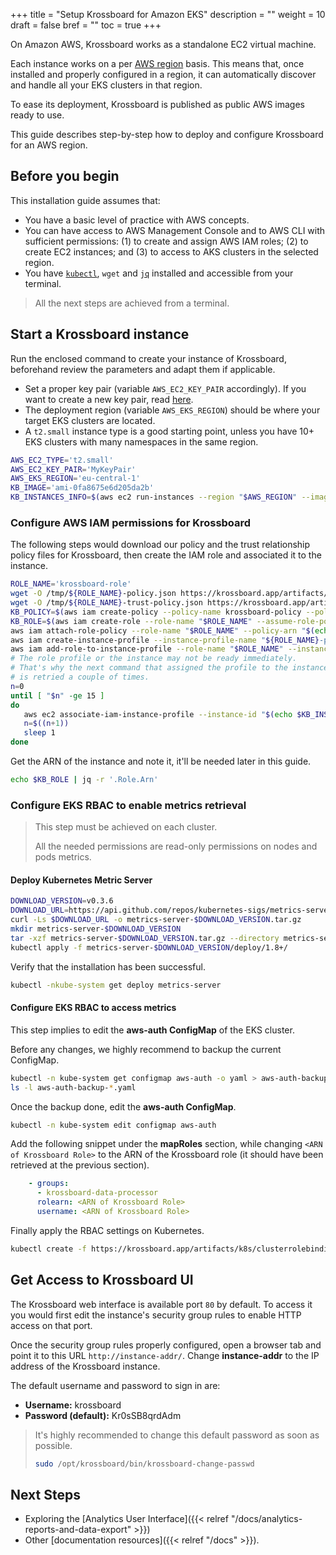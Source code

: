 +++
title = "Setup Krossboard for Amazon EKS"
description = ""
weight = 10
draft = false
bref = ""
toc = true 
+++

On Amazon AWS, Krossboard works as a standalone EC2 virtual machine. 

Each instance works on a per [AWS region](https://docs.aws.amazon.com/en_us/AWSEC2/latest/UserGuide/using-regions-availability-zones.html) basis. This means that, once installed and properly configured in a region, it can automatically discover and handle all your EKS clusters in that region. 

To ease its deployment, Krossboard is published as public AWS images ready to use.

This guide describes step-by-step how to deploy and configure Krossboard for an AWS region. 

## Before you begin
This installation guide assumes that:

* You have a basic level of practice with AWS concepts.
* You can have access to AWS Management Console and to AWS CLI with sufficient permissions: (1) to create and assign AWS IAM roles; (2) to create EC2 instances; and (3) to access to AKS clusters in the selected region.
* You have [`kubectl`](https://kubernetes.io/fr/docs/tasks/tools/install-kubectl/), `wget` and [`jq`](https://stedolan.github.io/jq/) installed and accessible from your terminal.

> All the next steps are achieved from a terminal.

## Start a Krossboard instance
Run the enclosed command to create your instance of Krossboard, beforehand review the parameters and adapt them if applicable.
  * Set a proper key pair (variable `AWS_EC2_KEY_PAIR` accordingly). If you want to create a new key pair, read [here](https://docs.aws.amazon.com/cli/latest/userguide/cli-services-ec2-keypairs.html).
  * The deployment region (variable `AWS_EKS_REGION`) should be where your target EKS clusters are located.
  * A `t2.small` instance type is a good starting point, unless you have 10+ EKS clusters with many namespaces in the same region.

```sh
AWS_EC2_TYPE='t2.small'
AWS_EC2_KEY_PAIR='MyKeyPair'
AWS_EKS_REGION='eu-central-1'
KB_IMAGE='ami-0fa8675e6d205da2b'
KB_INSTANCES_INFO=$(aws ec2 run-instances --region "$AWS_REGION" --image-id "$KB_IMAGE" --instance-type "$AWS_EC2_TYPE" --key-name "$AWS_EC2_KEY_PAIR" --count 1)
```

### Configure AWS IAM permissions for Krossboard
The following steps would download our policy and the trust relationship policy files for Krossboard, then create the IAM role and associated it to the instance.

```bash
ROLE_NAME='krossboard-role'
wget -O /tmp/${ROLE_NAME}-policy.json https://krossboard.app/artifacts/aws/krossboard-role-policy.json
wget -O /tmp/${ROLE_NAME}-trust-policy.json https://krossboard.app/artifacts/aws/krossboard-role-trust-policy.json
KB_POLICY=$(aws iam create-policy --policy-name krossboard-policy --policy-document file:///tmp/${ROLE_NAME}-policy.json)
KB_ROLE=$(aws iam create-role --role-name "$ROLE_NAME" --assume-role-policy-document file:///tmp/${ROLE_NAME}-trust-policy.json)
aws iam attach-role-policy --role-name "$ROLE_NAME" --policy-arn "$(echo $KB_POLICY | jq -r '.Policy.Arn')"
aws iam create-instance-profile --instance-profile-name "${ROLE_NAME}-profile"
aws iam add-role-to-instance-profile --role-name "$ROLE_NAME" --instance-profile-name "${ROLE_NAME}-profile"
# The role profile or the instance may not be ready immediately.
# That's why the next command that assigned the profile to the instance
# is retried a couple of times.
n=0
until [ "$n" -ge 15 ]
do
   aws ec2 associate-iam-instance-profile --instance-id "$(echo $KB_INSTANCES_INFO | jq -r '.Instances[0].InstanceId')" --iam-instance-profile Name="${ROLE_NAME}-profile" && break
   n=$((n+1)) 
   sleep 1
done
```

Get the ARN of the instance and note it, it'll be needed later in this guide.

```sh
echo $KB_ROLE | jq -r '.Role.Arn'
```


### Configure EKS RBAC to enable metrics retrieval
> This step must be achieved on each cluster.
> 
> All the needed permissions are read-only permissions on nodes and pods metrics.


#### Deploy Kubernetes Metric Server

```bash
DOWNLOAD_VERSION=v0.3.6
DOWNLOAD_URL=https://api.github.com/repos/kubernetes-sigs/metrics-server/tarball/${DOWNLOAD_VERSION}
curl -Ls $DOWNLOAD_URL -o metrics-server-$DOWNLOAD_VERSION.tar.gz
mkdir metrics-server-$DOWNLOAD_VERSION
tar -xzf metrics-server-$DOWNLOAD_VERSION.tar.gz --directory metrics-server-$DOWNLOAD_VERSION --strip-components 1
kubectl apply -f metrics-server-$DOWNLOAD_VERSION/deploy/1.8+/
```

Verify that the installation has been successful.

```bash
kubectl -nkube-system get deploy metrics-server
```


#### Configure EKS RBAC to access metrics

This step implies to edit the **aws-auth ConfigMap** of the EKS cluster.

Before any changes, we highly recommend to backup the current ConfigMap.

```bash
kubectl -n kube-system get configmap aws-auth -o yaml > aws-auth-backup-$(date +%F).yaml
ls -l aws-auth-backup-*.yaml
```

Once the backup done, edit the **aws-auth ConfigMap**.

```bash
kubectl -n kube-system edit configmap aws-auth
```

Add the following snippet under the **mapRoles** section, while changing `<ARN of Krossboard Role>` to the ARN of the Krossboard role (it should have been retrieved at the previous section).

```yaml
    - groups:
      - krossboard-data-processor
      rolearn: <ARN of Krossboard Role>
      username: <ARN of Krossboard Role>
```

Finally apply the RBAC settings on Kubernetes.

```bash
kubectl create -f https://krossboard.app/artifacts/k8s/clusterrolebinding-eks.yml
```

## Get Access to Krossboard UI
The Krossboard web interface is available port `80` by default. To access it you would first edit the instance's security group rules to enable HTTP access on that port.

Once the security group rules properly configured, open a browser tab and point it to this URL `http://instance-addr/`. Change **instance-addr** to the IP address of the Krossboard instance.

The default username and password to sign in are:

* **Username:** krossboard
* **Password (default):** Kr0sSB8qrdAdm

> It's highly recommended to change this default password as soon as possible. 
> ```bash
> sudo /opt/krossboard/bin/krossboard-change-passwd
> ```

## Next Steps
* Exploring the [Analytics User Interface]({{< relref "/docs/analytics-reports-and-data-export" >}})
* Other [documentation resources]({{< relref "/docs" >}}).